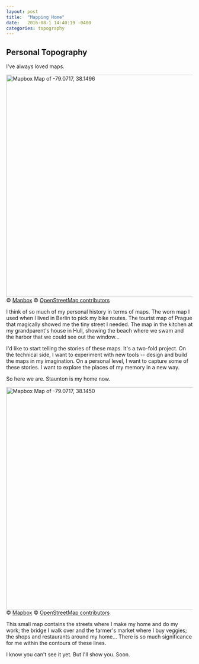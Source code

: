 ```yaml
---
layout: post
title:  "Mapping Home"
date:   2016-08-1 14:40:19 -0400
categories: topography
---
```

## Personal Topography

I've always loved maps.

<img width="600" src="https://api.mapbox.com/v4/mapbox.outdoors/-79.0717,38.1496,13/600x300@2x.png?access_token=pk.eyJ1IjoiZWxlYW5vcmdyYWhhbSIsImEiOiJjaW93NTR0ZHIwMWVmdWVtNXl5aTZqcW5tIn0.jSLqL9vRKByhoSH9l8E7qA" alt="Mapbox Map of -79.0717, 38.1496">
© <a href='https://www.mapbox.com/map-feedback/'>Mapbox</a> © <a href='http://www.openstreetmap.org/copyright'>OpenStreetMap contributors</a>

I think of so much of my personal history in terms of maps. The worn map I used when I lived in Berlin to pick my bike routes. The tourist map of Prague that magically showed me the tiny street I needed. The map in the kitchen at my grandparent's house in Hull, showing the beach where we swam and the harbor that we could see out the window...

I'd like to start telling the stories of these maps. It's a two-fold project. On the technical side, I want to experiment with new tools -- design and build the maps in my imagination. On a personal level, I want to capture some of these stories. I want to explore the places of my memory in a new way.

So here we are. Staunton is my home now.

<img width="600" src="https://api.mapbox.com/v4/mapbox.outdoors/-79.0717,38.1450,15/600x300@2x.png?access_token=pk.eyJ1IjoiZWxlYW5vcmdyYWhhbSIsImEiOiJjaW93NTR0ZHIwMWVmdWVtNXl5aTZqcW5tIn0.jSLqL9vRKByhoSH9l8E7qA" alt="Mapbox Map of -79.0717, 38.1450">
© <a href='https://www.mapbox.com/map-feedback/'>Mapbox</a> © <a href='http://www.openstreetmap.org/copyright'>OpenStreetMap contributors</a>

This small map contains the streets where I make my home and do my work; the bridge I walk over and the farmer's market where I buy veggies; the shops and restaurants around my home... There is so much significance for me within the contours of these lines.

I know you can't see it yet. But I'll show you. Soon.
